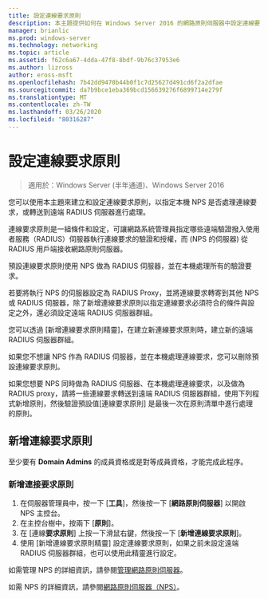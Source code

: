 ```yaml
---
title: 設定連線要求原則
description: 本主題提供如何在 Windows Server 2016 的網路原則伺服器中設定連線要求原則的相關資訊。
manager: brianlic
ms.prod: windows-server
ms.technology: networking
ms.topic: article
ms.assetid: f62c6a67-4dda-47f8-8bdf-9b76c37953e6
ms.author: lizross
author: eross-msft
ms.openlocfilehash: 7b42dd9470b44b0f1c7d25627d491cd6f2a2dfae
ms.sourcegitcommit: da7b9bce1eba369bcd156639276f6899714e279f
ms.translationtype: MT
ms.contentlocale: zh-TW
ms.lasthandoff: 03/26/2020
ms.locfileid: "80316287"
---
```

# <a name="configure-connection-request-policies"></a>設定連線要求原則

>適用於：Windows Server (半年通道)、Windows Server 2016

您可以使用本主題來建立和設定連線要求原則，以指定本機 NPS 是否處理連線要求，或轉送到遠端 RADIUS 伺服器進行處理。

連線要求原則是一組條件和設定，可讓網路系統管理員指定哪些遠端驗證撥入使用者服務（RADIUS）伺服器執行連線要求的驗證和授權，而 \(NPS 的伺服器\) 從 RADIUS 用戶端接收網路原則伺服器。

預設連線要求原則使用 NPS 做為 RADIUS 伺服器，並在本機處理所有的驗證要求。

若要將執行 NPS 的伺服器設定為 RADIUS Proxy，並將連線要求轉寄到其他 NPS 或 RADIUS 伺服器，除了新增連線要求原則以指定連線要求必須符合的條件與設定之外，還必須設定遠端 RADIUS 伺服器群組。

您可以透過 [新增連線要求原則精靈]，在建立新連線要求原則時，建立新的遠端 RADIUS 伺服器群組。

如果您不想讓 NPS 作為 RADIUS 伺服器，並在本機處理連線要求，您可以刪除預設連線要求原則。

如果您想要 NPS 同時做為 RADIUS 伺服器、在本機處理連線要求，以及做為 RADIUS proxy，請將一些連線要求轉送到遠端 RADIUS 伺服器群組，使用下列程式新增原則，然後驗證預設值[連線要求原則] 是最後一次在原則清單中進行處理的原則。

## <a name="add-a-connection-request-policy"></a>新增連線要求原則

至少要有 **Domain Admins** 的成員資格或是對等成員資格，才能完成此程序。

### <a name="to-add-a-new-connection-request-policy"></a>新增連接要求原則 

1. 在伺服器管理員中，按一下 [**工具**]，然後按一下 [**網路原則伺服器**] 以開啟 NPS 主控台。 
2. 在主控台樹中，按兩下 [**原則**]。
3. 在 [連線**要求原則**] 上按一下滑鼠右鍵，然後按一下 [**新增連線要求原則**]。
4. 使用 [新增連線要求原則精靈] 設定連線要求原則，如果之前未設定遠端 RADIUS 伺服器群組，也可以使用此精靈進行設定。


如需管理 NPS 的詳細資訊，請參閱[管理網路原則伺服器](nps-manage-top.md)。

如需 NPS 的詳細資訊，請參閱[網路原則伺服器（NPS）](nps-top.md)。

